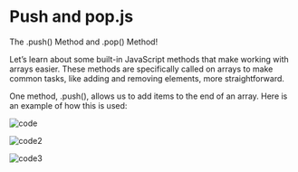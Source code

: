 # Push and pop.js


The .push() Method and .pop() Method!

Let’s learn about some built-in JavaScript methods that make working with arrays easier. These methods are specifically called on arrays to make common tasks, like adding and removing elements, more straightforward.

One method, .push(), allows us to add items to the end of an array. Here is an example of how this is used:

![code](https://user-images.githubusercontent.com/70899647/211325006-f5e5bbad-599d-4987-ac42-f726b94f1330.png)


![code2](https://user-images.githubusercontent.com/70899647/211325013-cdf59c8c-2579-4e81-b009-300020d88281.png)


![code3](https://user-images.githubusercontent.com/70899647/211325016-aacae873-9a2d-4b7a-ab26-7dcaf9a0be12.png)
